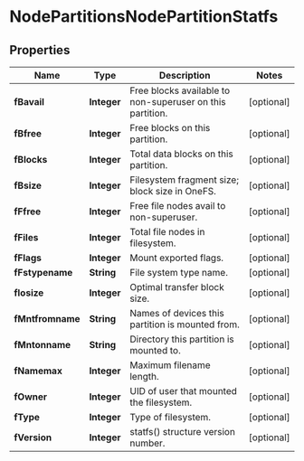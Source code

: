
# NodePartitionsNodePartitionStatfs

## Properties
Name | Type | Description | Notes
------------ | ------------- | ------------- | -------------
**fBavail** | **Integer** | Free blocks available to non-superuser on this partition. |  [optional]
**fBfree** | **Integer** | Free blocks on this partition. |  [optional]
**fBlocks** | **Integer** | Total data blocks on this partition. |  [optional]
**fBsize** | **Integer** | Filesystem fragment size; block size in OneFS. |  [optional]
**fFfree** | **Integer** | Free file nodes avail to non-superuser. |  [optional]
**fFiles** | **Integer** | Total file nodes in filesystem. |  [optional]
**fFlags** | **Integer** | Mount exported flags. |  [optional]
**fFstypename** | **String** | File system type name. |  [optional]
**fIosize** | **Integer** | Optimal transfer block size. |  [optional]
**fMntfromname** | **String** | Names of devices this partition is mounted from. |  [optional]
**fMntonname** | **String** | Directory this partition is mounted to. |  [optional]
**fNamemax** | **Integer** | Maximum filename length. |  [optional]
**fOwner** | **Integer** | UID of user that mounted the filesystem. |  [optional]
**fType** | **Integer** | Type of filesystem. |  [optional]
**fVersion** | **Integer** | statfs() structure version number. |  [optional]



